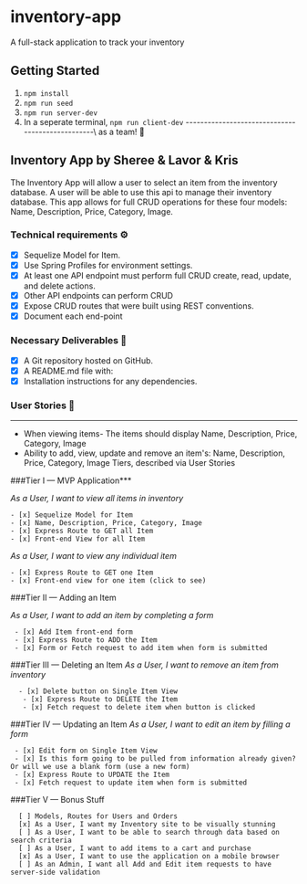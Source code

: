 # inventory-app

A full-stack application to track your inventory

## Getting Started

1. `npm install`
2. `npm run seed`
3. `npm run server-dev`
4. In a seperate terminal, `npm run client-dev`
   -------------------------------------------------\\
   as a team! 💪
## Inventory App by Sheree &amp; Lavor &amp; Kris

The Inventory App will allow a user to  select an item from the inventory database. A user will be able to use this api to manage their inventory database. This app allows for full CRUD operations for  these four models: Name, Description, Price, Category, Image. 

### Technical requirements ⚙️
- [x] Sequelize Model for Item.
- [x] Use Spring Profiles for environment settings.
- [x] At least one API endpoint must perform full CRUD create, read, update, and delete actions.
- [x] Other API endpoints can perform CRUD 
- [x] Expose CRUD routes that were built using REST conventions.
- [x] Document each end-point

### Necessary Deliverables 🏁
- [x] A Git repository hosted on GitHub.
- [x] A README.md file with:
- [x]  Installation instructions for any dependencies.

### User Stories 🦄
***
* When viewing items- The items should display Name, Description, Price, Category, Image
* Ability to add, view, update and remove an item's: Name, Description, Price, Category, Image
Tiers, described via User Stories

###Tier I — MVP Application***

   *As a User, I want to view all items in inventory*

    - [x] Sequelize Model for Item
    - [x] Name, Description, Price, Category, Image
    - [x] Express Route to GET all Item
    - [x] Front-end View for all Item

   *As a User, I want to view any individual item*

    - [x] Express Route to GET one Item
    - [x] Front-end view for one item (click to see)

###Tier II — Adding an Item

   *As a User, I want to add an item by completing a form*

     - [x] Add Item front-end form
     - [x] Express Route to ADD the Item
     - [x] Form or Fetch request to add item when form is submitted

###Tier III — Deleting an Item
   *As a User, I want to remove an item from inventory*
	   
      - [x] Delete button on Single Item View
	   - [x] Express Route to DELETE the Item
	   - [x] Fetch request to delete item when button is clicked

###Tier IV — Updating an Item
   *As a User, I want to edit an item by filling a form*

	 - [x] Edit form on Single Item View
	 - [x] Is this form going to be pulled from information already given? Or will we use a blank form (use a new form)
	 - [x] Express Route to UPDATE the Item
	 - [x] Fetch request to update item when form is submitted

###Tier V — Bonus Stuff
         
      [ ] Models, Routes for Users and Orders
      [x] As a User, I want my Inventory site to be visually stunning
      [ ] As a User, I want to be able to search through data based on search criteria
      [ ] As a User, I want to add items to a cart and purchase
      [x] As a User, I want to use the application on a mobile browser
      [ ] As an Admin, I want all Add and Edit item requests to have server-side validation

